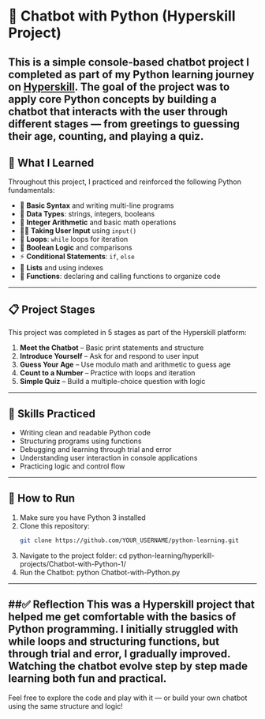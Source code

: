 # 🤖 Chatbot with Python (Hyperskill Project)

This is a simple console-based chatbot project I completed as part of my Python learning journey on [Hyperskill](https://hyperskill.org). The goal of the project was to apply core Python concepts by building a chatbot that interacts with the user through different stages — from greetings to guessing their age, counting, and playing a quiz.
---

## 🧠 What I Learned

Throughout this project, I practiced and reinforced the following Python fundamentals:

- 📜 **Basic Syntax** and writing multi-line programs
- 🔢 **Data Types**: strings, integers, booleans
- 🧮 **Integer Arithmetic** and basic math operations
- 🧑‍💻 **Taking User Input** using `input()`
- 🔄 **Loops**: `while` loops for iteration
- 🧠 **Boolean Logic** and comparisons
- ⚡ **Conditional Statements**: `if`, `else`
- 🔢 **Lists** and using indexes
- 🧰 **Functions**: declaring and calling functions to organize code
---

## 📋 Project Stages

This project was completed in 5 stages as part of the Hyperskill platform:

1. **Meet the Chatbot** – Basic print statements and structure
2. **Introduce Yourself** – Ask for and respond to user input
3. **Guess Your Age** – Use modulo math and arithmetic to guess age
4. **Count to a Number** – Practice with loops and iteration
5. **Simple Quiz** – Build a multiple-choice question with logic
---

## 🎯 Skills Practiced

- Writing clean and readable Python code
- Structuring programs using functions
- Debugging and learning through trial and error
- Understanding user interaction in console applications
- Practicing logic and control flow
---

## 🚀 How to Run

1. Make sure you have Python 3 installed
2. Clone this repository:
   ```bash
   git clone https://github.com/YOUR_USERNAME/python-learning.git
3. Navigate to the project folder:
   cd python-learning/hyperkill-projects/Chatbot-with-Python-1/
4. Run the Chatbot:
   python Chatbot-with-Python.py
---

##✅ Reflection
This was a Hyperskill project that helped me get comfortable with the basics of Python programming. I initially struggled with while loops and structuring functions, but through trial and error, I gradually improved. Watching the chatbot evolve step by step made learning both fun and practical.
---
Feel free to explore the code and play with it — or build your own chatbot using the same structure and logic!




